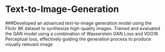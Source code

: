 # Text-to-Image-Generation

###Developed an advanced text-to-image generation model using the Flickr 8K dataset to synthesize high-quality images. Trained and evaluated the GAN model using a combination of Wasserstein GAN Loss and VGG16 Perceptual loss, effectively guiding the generation process to produce visually relevant image

